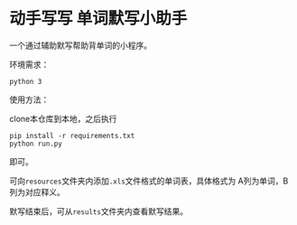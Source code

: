 # 动手写写 单词默写小助手

一个通过辅助默写帮助背单词的小程序。

环境需求：
```
python 3
```



使用方法：

clone本仓库到本地，之后执行
```
pip install -r requirements.txt
python run.py
```
即可。

可向`resources`文件夹内添加`.xls`文件格式的单词表，具体格式为 A列为单词，B列为对应释义。

默写结束后，可从`results`文件夹内查看默写结果。
